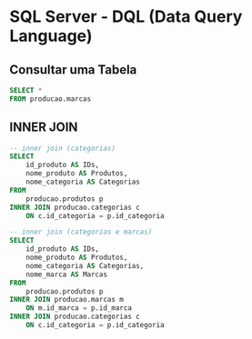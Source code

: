 # SQL Server - DQL (Data Query Language)

## Consultar uma Tabela

~~~sql
SELECT * 
FROM producao.marcas
~~~

## INNER JOIN

~~~sql
-- inner join (categorias)
SELECT 
    id_produto AS IDs, 
    nome_produto AS Produtos, 
    nome_categoria AS Categorias
FROM 
    producao.produtos p
INNER JOIN producao.categorias c
    ON c.id_categoria = p.id_categoria 

-- inner join (categorias e marcas)
SELECT 
    id_produto AS IDs,
    nome_produto AS Produtos,
    nome_categoria AS Categorias,
    nome_marca AS Marcas
FROM 
    producao.produtos p
INNER JOIN producao.marcas m
    ON m.id_marca = p.id_marca
INNER JOIN producao.categorias c
    ON c.id_categoria = p.id_categoria
~~~
